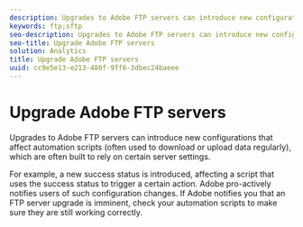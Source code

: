 ```yaml
---
description: Upgrades to Adobe FTP servers can introduce new configurations that affect automation scripts (often used to download or upload data regularly), which are often built to rely on certain server settings.
keywords: ftp;sftp
seo-description: Upgrades to Adobe FTP servers can introduce new configurations that affect automation scripts (often used to download or upload data regularly), which are often built to rely on certain server settings.
seo-title: Upgrade Adobe FTP servers
solution: Analytics
title: Upgrade Adobe FTP servers
uuid: cc9e5e13-e213-480f-9ff6-3dbec24baeee
---
```


# Upgrade Adobe FTP servers

Upgrades to Adobe FTP servers can introduce new configurations that affect automation scripts (often used to download or upload data regularly), which are often built to rely on certain server settings.

For example, a new success status is introduced, affecting a script that uses the success status to trigger a certain action. Adobe pro-actively notifies users of such configuration changes. If Adobe notifies you that an FTP server upgrade is imminent, check your automation scripts to make sure they are still working correctly.

